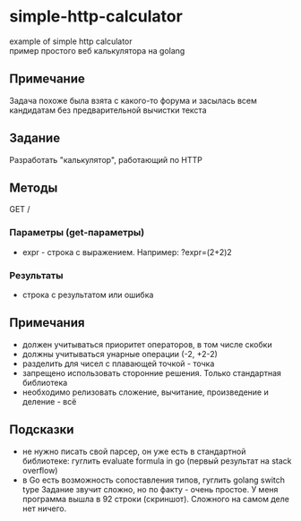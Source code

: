 # simple-http-calculator
example of simple http calculator  
пример простого веб калькулятора на golang 
## Примечание  
Задача похоже была взята с какого-то форума и засылась всем кандидатам без предварительной вычистки текста 
## Задание
Разработать "калькулятор", работающий по HTTP
## Методы
GET /
### Параметры (get-параметры)
- expr - строка с выражением. Например: ?expr=(2+2)2
### Результаты
- строка с результатом или ошибка
## Примечания
- должен учитываться приоритет операторов, в том числе скобки
- должны учитываться унарные операции (-2, +2-2)
- разделить для чисел с плавающей точкой - точка
- запрещено использовать сторонние решения. Только стандартная библиотека
- необходимо релизовать сложение, вычитание, произведение и деление - всё
## Подсказки
- не нужно писать свой парсер, он уже есть в стандартной библиотеке: гуглить evaluate formula in
go (первый результат на stack overflow)
- в Go есть возможность сопоставления типов, гуглить golang switch type
Задание звучит сложно, но по факту - очень простое.
У меня программа вышла в 92 строки (скриншот). Сложного на самом деле нет ничего.

